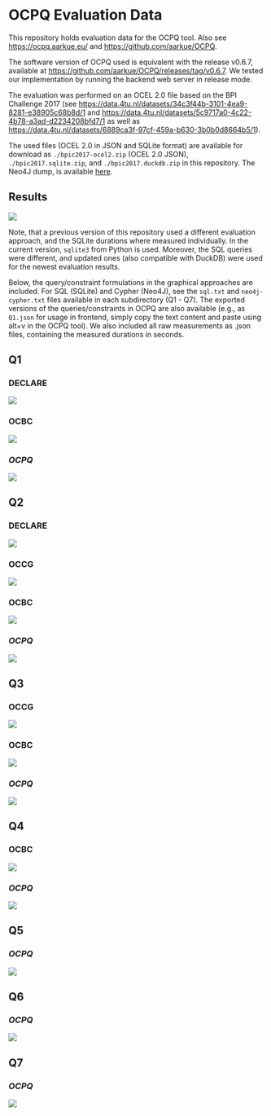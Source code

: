 # OCPQ Evaluation Data

This repository holds evaluation data for the OCPQ tool.
Also see https://ocpq.aarkue.eu/ and https://github.com/aarkue/OCPQ.

The software version of OCPQ used is equivalent with the release v0.6.7, available at https://github.com/aarkue/OCPQ/releases/tag/v0.6.7.
We tested our implementation by running the backend web server in release mode.

The evaluation was performed on an OCEL 2.0 file based on the BPI Challenge 2017 (see https://data.4tu.nl/datasets/34c3f44b-3101-4ea9-8281-e38905c68b8d/1 and https://data.4tu.nl/datasets/5c9717a0-4c22-4b78-a3ad-d2234208bfd7/1 as well as https://data.4tu.nl/datasets/6889ca3f-97cf-459a-b630-3b0b0d8664b5/1).


The used files (OCEL 2.0 in JSON and SQLite format) are available for download as `./bpic2017-ocel2.zip` (OCEL 2.0 JSON), `./bpic2017.sqlite.zip`, and `./bpic2017.duckdb.zip` in this repository.
The Neo4J dump, is available [here](https://data.4tu.nl/datasets/5c9717a0-4c22-4b78-a3ad-d2234208bfd7/1).


## Results
![](./heatmap.svg)


Note, that a previous version of this repository used a different evaluation approach, and the SQLite durations where measured individually. In the current version, `sqlite3` from Python is used.
Moreover, the SQL queries were different, and updated ones (also compatible with DuckDB) were used for the newest evaluation results.


Below, the query/constraint formulations in the graphical approaches are included.
For SQL (SQLite) and Cypher (Neo4J), see the `sql.txt` and `neo4j-cypher.txt` files available in each subdirectory (Q1 - Q7).
The exported versions of the queries/constraints in OCPQ are also available (e.g., as `Q1.json` for usage in frontend, simply copy the text content and paste using alt+v in the OCPQ tool).
We also included all raw measurements as .json files, containing the measured durations in seconds.

## Q1
### DECLARE
![](./Q1/DECLARE.drawio.svg)

### OCBC
![](./Q1/OCBC.drawio.svg)

### **_OCPQ_**
![](./Q1/Q1.png)


## Q2
### DECLARE
![](./Q2/DECLARE.drawio.svg)

### OCCG
![](./Q2/OCCG.drawio.svg)

### OCBC
![](./Q2/OCBC.drawio.svg)

### **_OCPQ_**
![](./Q2/Q2.png)

## Q3

### OCCG
![](./Q3/OCCG.drawio.svg)
### OCBC
![](./Q3/OCBC.drawio.svg)
### **_OCPQ_**
![](./Q3/Q3.png)

## Q4

### OCBC
![](./Q4/OCBC.drawio.svg)

### **_OCPQ_**
![](./Q4/Q4.png)

## Q5
### **_OCPQ_**
![](./Q5/Q5.png)



## Q6
### **_OCPQ_**
![](./Q6/Q6.png)



## Q7
### **_OCPQ_**
![](./Q7/Q7.png)
